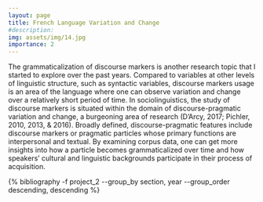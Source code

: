```yaml
---
layout: page
title: French Language Variation and Change
#description: 
img: assets/img/14.jpg
importance: 2
---
```


The grammaticalization of discourse markers is another research topic that I started to explore over the past years. Compared to variables at other levels of linguistic structure, such as syntactic variables, discourse markers usage is an area of the language where one can observe variation and change over a relatively short period of time. In sociolinguistics, the study of discourse markers is situated within the domain of discourse-pragmatic variation and change, a burgeoning area of research (D’Arcy, 2017; Pichler, 2010, 2013, & 2016). Broadly defined, discourse-pragmatic features include discourse markers or pragmatic particles whose primary functions are interpersonal and textual. By examining corpus data, one can get more insights into how a particle becomes grammaticalized over time and how speakers’ cultural and linguistic backgrounds participate in their process of acquisition.

<div class="publications">

{% bibliography -f project_2 --group_by section, year --group_order descending, descending %}

</div>